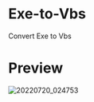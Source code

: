 # Exe-to-Vbs
Convert Exe to Vbs

# Preview
![20220720_024753](https://user-images.githubusercontent.com/101671122/179816308-2950a0ab-ad5e-49f3-9875-68bd4172e588.png)
